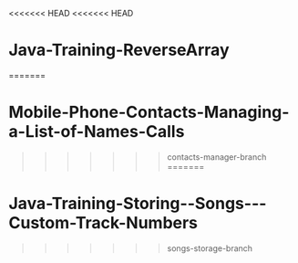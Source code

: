 <<<<<<< HEAD
<<<<<<< HEAD
# Java-Training-ReverseArray
=======
# Mobile-Phone-Contacts-Managing-a-List-of-Names-Calls
>>>>>>> contacts-manager-branch
=======
# Java-Training-Storing--Songs---Custom-Track-Numbers
>>>>>>> songs-storage-branch

